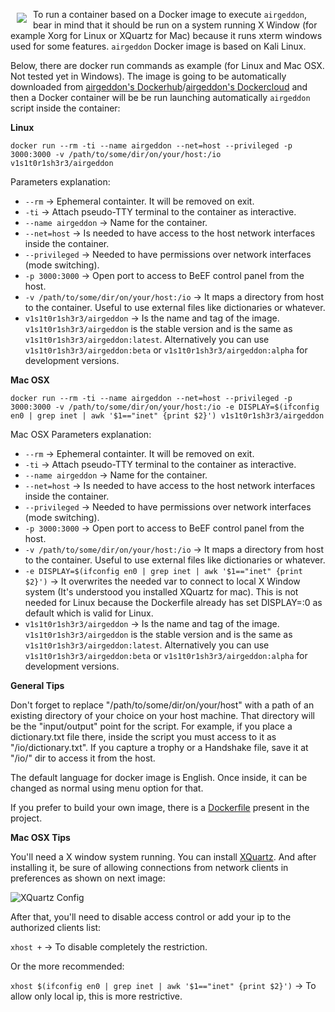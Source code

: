 <a href="LICENSE.md"><img src="https://raw.githubusercontent.com/v1s1t0r1sh3r3/airgeddon/docker/imgs/banners/airgeddon_docker.png" align="left" hspace="10" vspace="6"></a>
To run a container based on a Docker image to execute `airgeddon`, bear in mind that it should be run on a system running X Window (for example Xorg for Linux or XQuartz for Mac) because it runs xterm windows used for some features. `airgeddon` Docker image is based on Kali Linux.

Below, there are docker run commands as example (for Linux and Mac OSX. Not tested yet in Windows). The image is going to be automatically downloaded from [airgeddon's Dockerhub]/[airgeddon's Dockercloud] and then a Docker container will be be run launching automatically `airgeddon` script inside the container:

**Linux**
```
docker run --rm -ti --name airgeddon --net=host --privileged -p 3000:3000 -v /path/to/some/dir/on/your/host:/io v1s1t0r1sh3r3/airgeddon
```

Parameters explanation:

 - `--rm` -> Ephemeral containter. It will be removed on exit.
 - `-ti` -> Attach pseudo-TTY terminal to the container as interactive.
 - `--name airgeddon` -> Name for the container.
 - `--net=host` -> Is needed to have access to the host network interfaces inside the container.
 - `--privileged` -> Needed to have permissions over network interfaces (mode switching).
 - `-p 3000:3000` -> Open port to access to BeEF control panel from the host.
 - `-v /path/to/some/dir/on/your/host:/io` -> It maps a directory from host to the container. Useful to use external files like dictionaries or whatever.
 - `v1s1t0r1sh3r3/airgeddon` -> Is the name and tag of the image. `v1s1t0r1sh3r3/airgeddon` is the stable version and is the same as `v1s1t0r1sh3r3/airgeddon:latest`. Alternatively you can use `v1s1t0r1sh3r3/airgeddon:beta` or `v1s1t0r1sh3r3/airgeddon:alpha` for development versions.

**Mac OSX**
```
docker run --rm -ti --name airgeddon --net=host --privileged -p 3000:3000 -v /path/to/some/dir/on/your/host:/io -e DISPLAY=$(ifconfig en0 | grep inet | awk '$1=="inet" {print $2}') v1s1t0r1sh3r3/airgeddon
```

Mac OSX Parameters explanation:

 - `--rm` -> Ephemeral containter. It will be removed on exit.
 - `-ti` -> Attach pseudo-TTY terminal to the container as interactive.
 - `--name airgeddon` -> Name for the container.
 - `--net=host` -> Is needed to have access to the host network interfaces inside the container.
 - `--privileged` -> Needed to have permissions over network interfaces (mode switching).
 - `-p 3000:3000` -> Open port to access to BeEF control panel from the host.
 - `-v /path/to/some/dir/on/your/host:/io` -> It maps a directory from host to the container. Useful to use external files like dictionaries or whatever.
 - `-e DISPLAY=$(ifconfig en0 | grep inet | awk '$1=="inet" {print $2}')` -> It overwrites the needed var to connect to local X Window system (It's understood you installed XQuartz for mac). This is not needed for Linux because the Dockerfile already has set DISPLAY=:0 as default which is valid for Linux.
 - `v1s1t0r1sh3r3/airgeddon` -> Is the name and tag of the image. `v1s1t0r1sh3r3/airgeddon` is the stable version and is the same as `v1s1t0r1sh3r3/airgeddon:latest`. Alternatively you can use `v1s1t0r1sh3r3/airgeddon:beta` or `v1s1t0r1sh3r3/airgeddon:alpha` for development versions.

**General Tips**

Don't forget to replace "/path/to/some/dir/on/your/host" with a path of an existing directory of your choice on your host machine. That directory will be the "input/output" point for the script. For example, if you place a dictionary.txt file there, inside the script you must access to it as "/io/dictionary.txt". If you capture a trophy or a Handshake file, save it at "/io/" dir to access it from the host.

The default language for docker image is English. Once inside, it can be changed as normal using menu option for that.

If you prefer to build your own image, there is a [Dockerfile] present in the project.

**Mac OSX Tips**

You'll need a X window system running. You can install [XQuartz]. And after installing it, be sure of allowing connections from network clients in preferences as shown on next image:

![XQuartz Config](https://raw.githubusercontent.com/v1s1t0r1sh3r3/airgeddon/docker/imgs/wiki/x11_preferences_xquartz.png)

After that, you'll need to disable access control or add your ip to the authorized clients list:

`xhost +` -> To disable completely the restriction.

Or the more recommended:

`xhost $(ifconfig en0 | grep inet | awk '$1=="inet" {print $2}')` -> To allow only local ip, this is more restrictive.

[airgeddon's Dockerhub]: https://hub.docker.com/r/v1s1t0r1sh3r3/airgeddon/
[airgeddon's Dockercloud]: https://cloud.docker.com/app/v1s1t0r1sh3r3/repository/docker/v1s1t0r1sh3r3/airgeddon/general
[Dockerfile]: https://github.com/v1s1t0r1sh3r3/airgeddon/blob/docker/docker/Dockerfile
[XQuartz]: https://www.xquartz.org/